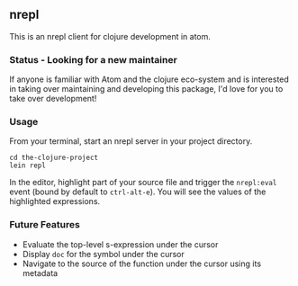 ## nrepl

This is an nrepl client for clojure development in atom.

### Status - Looking for a new maintainer

If anyone is familiar with Atom and the clojure eco-system and is interested in taking over maintaining and developing this package, I'd love for you to take over development!

### Usage

From your terminal, start an nrepl server in your project directory.

```shell
cd the-clojure-project
lein repl
```

In the editor, highlight part of your source file and trigger the `nrepl:eval` event (bound by default to `ctrl-alt-e`).
You will see the values of the highlighted expressions.

### Future Features

- Evaluate the top-level s-expression under the cursor
- Display `doc` for the symbol under the cursor
- Navigate to the source of the function under the cursor using its metadata
